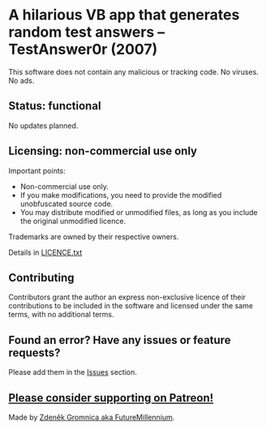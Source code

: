 # A hilarious VB app that generates random test answers – TestAnswer0r (2007)

This software does not contain any malicious or tracking code. No viruses. No ads.

## Status: functional

No updates planned.

## Licensing: non-commercial use only

Important points:
- Non-commercial use only.
- If you make modifications, you need to provide the modified unobfuscated source code.
- You may distribute modified or unmodified files, as long as you include the original unmodified licence.

Trademarks are owned by their respective owners.

Details in [LICENCE.txt](LICENCE.txt)

## Contributing

Contributors grant the author an express non-exclusive licence of their contributions to be included in the software and licensed under the same terms, with no additional terms.

## Found an error? Have any issues or feature requests?

Please add them in the [Issues](https://github.com/FutureMillennium/TestAnswer0r-2007/issues) section.

## [Please consider supporting on Patreon!](https://www.patreon.com/FutureMillennium)

Made by [Zdeněk Gromnica aka FutureMillennium](http://futuremillennium.com/).
